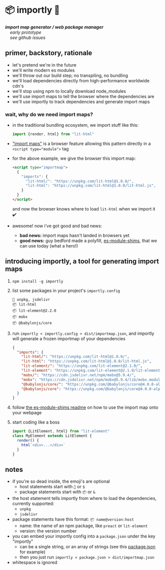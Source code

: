 
# 📦 importly 📡

***import map generator / web package manager***  
&nbsp;&nbsp;&nbsp; *early prototype*  
&nbsp;&nbsp;&nbsp; *see github issues*

## primer, backstory, rationale

- let's pretend we're in the future
- we'll write modern es modules
- we'll throw out our build step; no transpiling, no bundling
- we'll load dependencies directly from high-performance worldwide cdn's
- we'll stop using npm to locally download node_modules
- we'll use import maps to tell the browser where the dependencies are
- we'll use importly to track dependencies and generate import maps

### wait, why do we need import maps?

- in the traditional bundling ecosystem, we import stuff like this:

  ```js
  import {render, html} from "lit-html"
  ```

- ["import maps"](https://github.com/WICG/import-maps) is a browser feature allowing this pattern directly in a `<script type="module">` tag

- for the above example, we give the browser this import map:

  ```html
  <script type="importmap">
    {
      "imports": {
        "lit-html/": "https://unpkg.com/lit-html@1.0.0/",
        "lit-html": "https://unpkg.com/lit-html@1.0.0/lit-html.js",
      }
    }
  </script>
  ```

  and now the browser knows where to load `lit-html` when we import it ✔️

- awesome! now i've got good and bad news:
  - **bad news:** import maps hasn't landed in browsers yet
  - **good news:** guy bedford made a polyfill, [es-module-shims](https://github.com/guybedford/es-module-shims), that we can use today (what a hero!)

## introducing importly, a tool for generating import maps

1. `npm install -g importly`

2. list some packages in your project's `importly.config`

    ```
    📡 unpkg, jsdelivr
    📦 lit-html
    📦 lit-element@2.2.0
    📦 mobx
    📦 @babylonjs/core
    ```

3. run `importly < importly.config > dist/importmap.json`, and importly will generate a frozen importmap of your dependencies

    ```json
    {
      "imports": {
        "lit-html/": "https://unpkg.com/lit-html@1.0.0/",
        "lit-html": "https://unpkg.com/lit-html@1.0.0/lit-html.js",
        "lit-element/": "https://unpkg.com/lit-element@2.1.0/",
        "lit-element": "https://unpkg.com/lit-element@2.1.0/lit-element.js",
        "mobx/": "https://cdn.jsdelivr.net/npm/mobx@5.9.4/",
        "mobx": "https://cdn.jsdelivr.net/npm/mobx@5.9.4/lib/mobx.module.js",
        "@babylonjs/core/": "https://unpkg.com/@babylonjs/core@4.0.0-alpha.18/",
        "@babylonjs/core": "https://unpkg.com/@babylonjs/core@4.0.0-alpha.18/index.js"
      }
    }
    ```

4. follow [the es-module-shims readme](https://github.com/guybedford/es-module-shims) on how to use the import map onto your webpage

5. start coding like a boss

    ```js
    import {LitElement, html} from "lit-element"
    class MyElement extends LitElement {
      render() {
        html`<div>...</div>`
      }
    }
    ```

## notes

- if you're so dead inside, the emoji's are optional
  - host statements start with `📡` or `$`
  - package statements start with `📦` or `&`
- the host statement tells importly from where to load the dependencies, currently supported:
  - `unpkg`
  - `jsdelivr`
- package statements have this format: `📦 name@version:host`
  - name: the name of an npm package, like `preact` or `lit-element`
  - version: the version number
- you can embed your importly config into a `package.json` under the key "importly"
  - can be a single string, or an array of strings (see this [package.json](package.json) for example)
  - then you just run `importly < package.json > dist/importmap.json`
- whitespace is ignored
